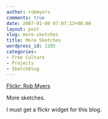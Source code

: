 ```yaml
---
author: robmyers
comments: true
date: 2007-01-09 07:07:13+00:00
layout: post
slug: more-sketches
title: More Sketches
wordpress_id: 1205
categories:
- Free Culture
- Projects
- Sketchblog
---
```


[Flickr: Rob Myers](http://flickr.com/photos/robmyers/)  
  
More sketches.  
  
I must get a flickr widget for this blog.  


